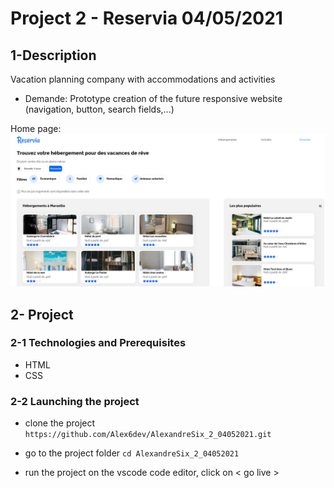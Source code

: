 # Project 2 - Reservia  04/05/2021

## 1-Description
Vacation planning company with accommodations and activities
 
- Demande: 
Prototype creation of the future responsive website (navigation, button, search fields,...)


Home page:
<img src='https://github.com/Alex6dev/AlexandreSix_2_04052021/blob/master/photo/screens/screenReserviaHome.png' alt="screenshot"/>


## 2- Project

### 2-1 Technologies and Prerequisites
- HTML
- CSS

### 2-2 Launching the project


- clone the project 
`https://github.com/Alex6dev/AlexandreSix_2_04052021.git` 

- go to the project folder 
`cd AlexandreSix_2_04052021`

- run the project 
on the vscode code editor, click on < go live >
